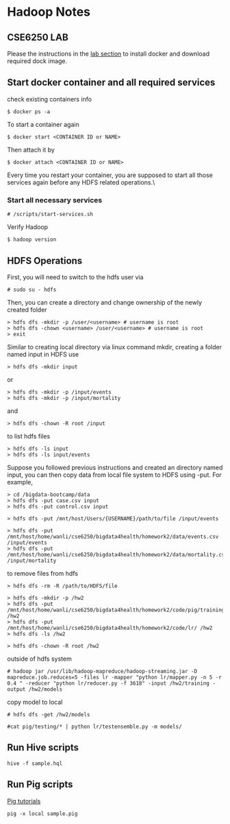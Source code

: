 # Hadoop Notes

## CSE6250 LAB
Please the instructions in the [lab section](http://www.sunlab.org/teaching/cse6250/fall2019/env/) to install docker and download required dock image. 

## Start docker container and all required services
check existing containers info
```
$ docker ps -a
```
To start a container again
```
$ docker start <CONTAINER ID or NAME>
```
Then attach it by
```
$ docker attach <CONTAINER ID or NAME>
```
Every time you restart your container, you are supposed to start all those services again before any HDFS related operations.\
### Start all necessary services
```
# /scripts/start-services.sh
```
Verify Hadoop
```
$ hadoop version
```


## HDFS Operations
First, you will need to switch to the hdfs user via
```
# sudo su - hdfs
```
Then, you can create a directory and change ownership of the newly created folder
```
> hdfs dfs -mkdir -p /user/<username> # username is root
> hdfs dfs -chown <username> /user/<username> # username is root
> exit
```
Similar to creating local directory via linux command mkdir, creating a folder named input in HDFS use
```
> hdfs dfs -mkdir input
```
or
```
> hdfs dfs -mkdir -p /input/events
> hdfs dfs -mkdir -p /input/mortality
```
and
```
> hdfs dfs -chown -R root /input
```
to list hdfs files
```
> hdfs dfs -ls input
> hdfs dfs -ls input/events
```


Suppose you followed previous instructions and created an directory named input, you can then copy data from local file system to HDFS using -put. For example,
```
> cd /bigdata-bootcamp/data
> hdfs dfs -put case.csv input
> hdfs dfs -put control.csv input
```
```
> hdfs dfs -put /mnt/host/Users/{USERNAME}/path/to/file /input/events
```
```
> hdfs dfs -put /mnt/host/home/wanli/cse6250/bigdata4health/homework2/data/events.csv /input/events
> hdfs dfs -put /mnt/host/home/wanli/cse6250/bigdata4health/homework2/data/mortality.csv /input/mortality
```
to remove files from hdfs
```
> hdfs dfs -rm -R /path/to/HDFS/file
```


```
> hdfs dfs -mkdir -p /hw2
> hdfs dfs -put /mnt/host/home/wanli/cse6250/bigdata4health/homework2/code/pig/training/ /hw2
> hdfs dfs -put /mnt/host/home/wanli/cse6250/bigdata4health/homework2/code/lr/ /hw2
> hdfs dfs -ls /hw2
```
```
> hdfs dfs -chown -R root /hw2
```
outside of hdfs system
```
# hadoop jar /usr/lib/hadoop-mapreduce/hadoop-streaming.jar -D mapreduce.job.reduces=5 -files lr -mapper "python lr/mapper.py -n 5 -r 0.4 " -reducer "python lr/reducer.py -f 3618" -input /hw2/training -output /hw2/models
 ```
copy model to local 
```
# hdfs dfs -get /hw2/models
```

```
#cat pig/testing/* | python lr/testensemble.py -m models/
```

## Run Hive scripts
```
hive -f sample.hql
```
## Run Pig scripts
[Pig tutorials](https://www.tutorialspoint.com/apache_pig/index.htm)
```
pig -x local sample.pig
```
